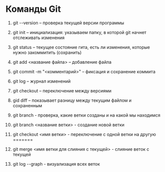 # Команды Git

1. git --version – проверка текущей версии программы

2. git init – инициализация: указываем папку, в которой git начнет отслеживать изменения

3. git status – текущее состояние гита, есть ли изменения, которые нужно закоммитить (сохранить)

4. git add <название файла> – добавление файла

5. git commit -m "<комментарий>" – фиксация и сохранение коммита 

6. git log – журнал изменений

7. git checkout – переключение между версиями

8. gid diff – показывает разницу между текущим файлом и сохраненным

9. git branch - проверка, какие ветки созданы и на какой мы находимся

10. git branch <название ветки> - создание новой ветки

11. git checkout <имя ветки> - переключение с одной ветки на другую
=======
12. git merge <имя ветки для слияния с текущей> - слияние веток с текущей

13. git log --graph - визуализация всех веток

